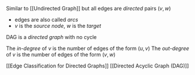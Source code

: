 Similar to [[Undirected Graph]] but all edges are *directed* pairs $(v, w)$
- edges are also called *arcs*
- $v$ is the *source node*, $w$ is the *target*

 DAG is a *directed graph* with no cycle

The *in-degree* of $v$ is the number of edges of the form $(u, v)$
The *out-degree* of $v$ is the number of edges of the form $(v, w)$

[[Edge Classification for Directed Graphs]]
[[Directed Acyclic Graph (DAG)]]